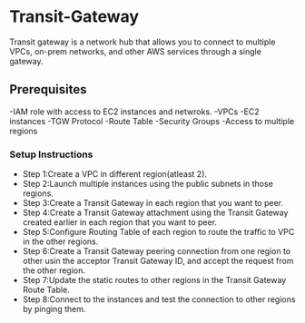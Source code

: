 # Transit-Gateway
Transit gateway is a network hub that allows you to connect to multiple VPCs, on-prem networks, and other AWS services through a single gateway.

## Prerequisites
-IAM role with access to EC2 instances and netwroks.
-VPCs
-EC2 instances
-TGW Protocol
-Route Table
-Security Groups
-Access to multiple regions

### Setup Instructions
- Step 1:Create a VPC in different region(atleast 2).
- Step 2:Launch multiple instances using the public subnets in those regions.
- Step 3:Create a Transit Gateway in each region that you want to peer.
- Step 4:Create a Transit Gateway attachment using the Transit Gateway created earlier in each region that you want to peer.
- Step 5:Configure Routing Table of each region to route the traffic to VPC in the other regions.
- Step 6:Create a Transit Gateway peering connection from one region to other usin the acceptor Transit Gateway ID, and accept the request from the other region.
- Step 7:Update the static routes to other regions in the Transit Gateway Route Table.
- Step 8:Connect to the instances and test the connection to other regions by pinging them.
